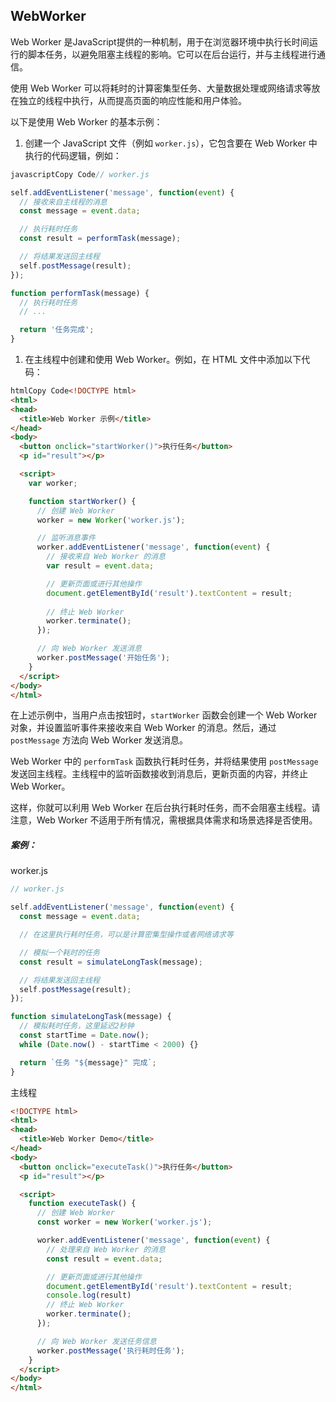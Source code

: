 ## WebWorker

Web Worker 是JavaScript提供的一种机制，用于在浏览器环境中执行长时间运行的脚本任务，以避免阻塞主线程的影响。它可以在后台运行，并与主线程进行通信。

使用 Web Worker 可以将耗时的计算密集型任务、大量数据处理或网络请求等放在独立的线程中执行，从而提高页面的响应性能和用户体验。

以下是使用 Web Worker 的基本示例：

1. 创建一个 JavaScript 文件（例如 `worker.js`），它包含要在 Web Worker 中执行的代码逻辑，例如：

```javascript
javascriptCopy Code// worker.js

self.addEventListener('message', function(event) {
  // 接收来自主线程的消息
  const message = event.data;

  // 执行耗时任务
  const result = performTask(message);

  // 将结果发送回主线程
  self.postMessage(result);
});

function performTask(message) {
  // 执行耗时任务
  // ...

  return '任务完成';
}
```

1. 在主线程中创建和使用 Web Worker。例如，在 HTML 文件中添加以下代码：

```html
htmlCopy Code<!DOCTYPE html>
<html>
<head>
  <title>Web Worker 示例</title>
</head>
<body>
  <button onclick="startWorker()">执行任务</button>
  <p id="result"></p>

  <script>
    var worker;

    function startWorker() {
      // 创建 Web Worker
      worker = new Worker('worker.js');

      // 监听消息事件
      worker.addEventListener('message', function(event) {
        // 接收来自 Web Worker 的消息
        var result = event.data;

        // 更新页面或进行其他操作
        document.getElementById('result').textContent = result;
        
        // 终止 Web Worker
        worker.terminate();
      });

      // 向 Web Worker 发送消息
      worker.postMessage('开始任务');
    }
  </script>
</body>
</html>
```

在上述示例中，当用户点击按钮时，`startWorker` 函数会创建一个 Web Worker 对象，并设置监听事件来接收来自 Web Worker 的消息。然后，通过 `postMessage` 方法向 Web Worker 发送消息。

Web Worker 中的 `performTask` 函数执行耗时任务，并将结果使用 `postMessage` 发送回主线程。主线程中的监听函数接收到消息后，更新页面的内容，并终止Web Worker。

这样，你就可以利用 Web Worker 在后台执行耗时任务，而不会阻塞主线程。请注意，Web Worker 不适用于所有情况，需根据具体需求和场景选择是否使用。





##### 案例：

worker.js

```javascript
// worker.js

self.addEventListener('message', function(event) {
  const message = event.data;

  // 在这里执行耗时任务，可以是计算密集型操作或者网络请求等

  // 模拟一个耗时的任务
  const result = simulateLongTask(message);

  // 将结果发送回主线程
  self.postMessage(result);
});

function simulateLongTask(message) {
  // 模拟耗时任务，这里延迟2秒钟
  const startTime = Date.now();
  while (Date.now() - startTime < 2000) {}

  return `任务 "${message}" 完成`;
}
```

主线程

```html
<!DOCTYPE html>
<html>
<head>
  <title>Web Worker Demo</title>
</head>
<body>
  <button onclick="executeTask()">执行任务</button>
  <p id="result"></p>

  <script>
    function executeTask() {
      // 创建 Web Worker
      const worker = new Worker('worker.js');

      worker.addEventListener('message', function(event) {
        // 处理来自 Web Worker 的消息
        const result = event.data;

        // 更新页面或进行其他操作
        document.getElementById('result').textContent = result;
        console.log(result)
        // 终止 Web Worker
        worker.terminate();
      });

      // 向 Web Worker 发送任务信息
      worker.postMessage('执行耗时任务');
    }
  </script>
</body>
</html>
```









